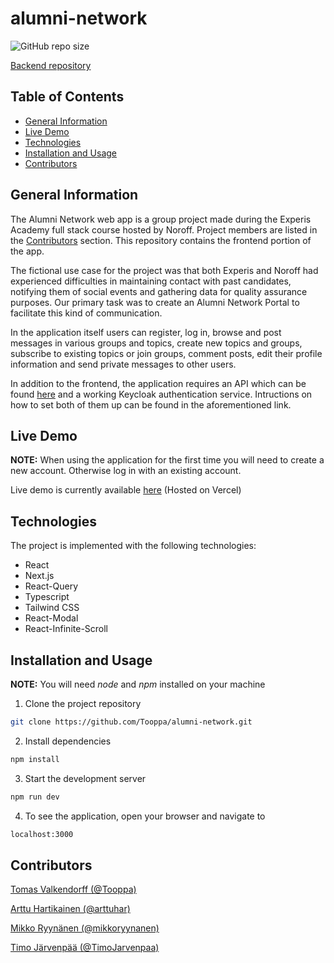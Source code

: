 # alumni-network

![GitHub repo size](https://img.shields.io/github/repo-size/Tooppa/alumni-network)

[Backend repository](https://github.com/fi-dotnet-alumni/AlumniNetworkAPI)

## Table of Contents

- [General Information](#general-information)
- [Live Demo](#live-demo)
- [Technologies](#technologies)
- [Installation and Usage](#installation-and-usage)
- [Contributors](#contributors)

## General Information

The Alumni Network web app is a group project made during the Experis Academy full stack course hosted by Noroff. Project members are listed in the [Contributors](#contributors) section. This repository contains the frontend portion of the app.

The fictional use case for the project was that both Experis and Noroff had experienced difficulties in maintaining contact with past candidates, notifying them of social events and gathering data for quality assurance purposes. Our primary task was to create an Alumni Network Portal to facilitate this kind of communication.

In the application itself users can register, log in, browse and post messages in various groups and topics, create new topics and groups, subscribe to existing topics or join groups, comment posts, edit their profile information and send private messages to other users.

In addition to the frontend, the application requires an API which can be found [here](https://github.com/fi-dotnet-alumni/AlumniNetworkAPI) and a working Keycloak authentication service. Intructions on how to set both of them up can be found in the aforementioned link.

## Live Demo

**NOTE:** When using the application for the first time you will need to create a new account. Otherwise log in with an existing account.

Live demo is currently available [here](alumni-network.vercel.app) (Hosted on Vercel)

## Technologies

The project is implemented with the following technologies:

- React
- Next.js
- React-Query
- Typescript
- Tailwind CSS
- React-Modal
- React-Infinite-Scroll

## Installation and Usage

**NOTE:** You will need _node_ and _npm_ installed on your machine

1. Clone the project repository

```sh
git clone https://github.com/Tooppa/alumni-network.git
```

2. Install dependencies

```sh
npm install
```

3. Start the development server

```sh
npm run dev
```

4. To see the application, open your browser and navigate to

```sh
localhost:3000
```

## Contributors

[Tomas Valkendorff (@Tooppa)](https://github.com/Tooppa)

[Arttu Hartikainen (@arttuhar)](https://github.com/arttuhar)

[Mikko Ryynänen (@mikkoryynanen)](https://github.com/mikkoryynanen)

[Timo Järvenpää (@TimoJarvenpaa)](https://github.com/TimoJarvenpaa)
